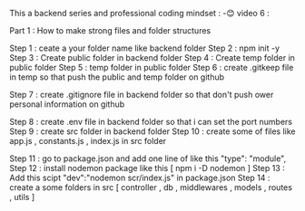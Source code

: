 This a backend series and professional coding mindset : -😊
video 6 : 

Part 1 : How to make strong files and folder structures
 
   Step 1 : ceate a your folder name like backend folder
   Step 2 : npm init -y 
   Step 3 : Create public folder in backend folder
   Step 4 : Create temp folder in public folder
   Step 5 : temp folder in public folder
   Step 6 : create .gitkeep file in temp so that  push the public and temp folder on github

   
   Step 7 : create .gitignore file in backend folder so that don't push ower personal information on github
  
   Step 8 : create .env file in backend folder so that i can set the port numbers 
   Step 9 : create src folder in backend folder
   Step 10 : create some of files like app.js , constants.js , index.js in src folder
  
   Step 11 : go to package.json and add one line of like this "type": "module", 
   Step 12 : install nodemon package like this  [ npm i -D nodemon ] 
   Step 13 : Add this scipt "dev":"nodemon scr/index.js" in package.json
   Step 14 : create a some folders in src [ controller , db , middlewares , models , routes , utils ]

   